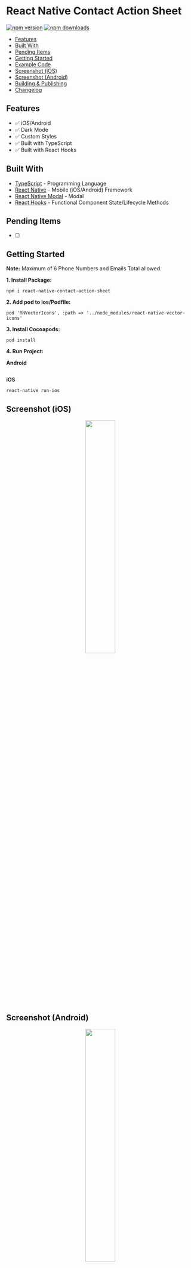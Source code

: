 # React Native Contact Action Sheet

[![npm version](https://badge.fury.io/js/react-native-contact-action-sheet.svg)](https://badge.fury.io/js/react-native-contact-action-sheet)
[![npm downloads](https://img.shields.io/npm/dm/react-native-contact-action-sheet.svg)](https://www.npmjs.com/package/react-native-contact-action-sheet)

*  [Features](#features)
*  [Built With](#built-with)
*  [Pending Items](#pending-items)
*  [Getting Started](#getting-started)
*  [Example Code](#example-code)
*  [Screenshot (iOS)](#screenshot-ios)
*  [Screenshot (Android)](#screenshot-android)
*  [Building & Publishing](#building-&-publishing)
*  [Changelog](#changelog)

## Features
*  ✅ iOS/Android
*  ✅ Dark Mode
*  ✅ Custom Styles
*  ✅ Built with TypeScript
*  ✅ Built with React Hooks

## Built With
* [TypeScript](https://github.com/microsoft/TypeScript) - Programming Language
* [React Native](https://facebook.github.io/react-native/) - Mobile (iOS/Android) Framework
* [React Native Modal](https://github.com/react-native-community/react-native-modal) - Modal
* [React Hooks](https://reactjs.org/docs/hooks-intro.html) - Functional Component State/Lifecycle Methods

## Pending Items
- [ ] 

## Getting Started
**Note:** Maximum of 6 Phone Numbers and Emails Total allowed.

**1. Install Package:**
```
npm i react-native-contact-action-sheet
```

**2. Add pod to ios/Podfile:**
```
pod 'RNVectorIcons', :path => '../node_modules/react-native-vector-icons'
```

**3. Install Cocoapods:**
```
pod install
```

**4. Run Project:**

**Android**
```javascript

```

**iOS**
```javascript
react-native run-ios
```


## Screenshot (iOS)
<div align="center">
  <img src="/screenshots/ios/iosActionSheet.gif" width="40%" height="40%" />
</div>

## Screenshot (Android)
<div align="center">
  <img src="/screenshots/android/androidActionSheet.gif" width="40%" height="40%" />
</div>


## Example Code
**Functional Component (Using React Hooks):**

```typescript
// Imports: Dependencies
import React, { useState } from 'react';
import { Button, SafeAreaView } from 'react-native';

// Imports: Components
import { ContactActionSheet }  from 'react-native-contact-action-sheet';

// Imports: TypeScript Types
import { ContactItem } from './src/types/types';

// App
const App: React.FC = (): JSX.Element => {
  // React Hooks: State
  const [ visible, toggle ] = useState<boolean>(false);

  // Open Action Sheet
  const openActionSheet = (): void => {
    // React Hook: Toggle Modal
    toggle((visible: boolean) => !visible);
  };

  // Contacts
  const contacts: Array<ContactItem> = [
    {
      title: 'Company Headquarters',
      type: 'Phone Number',
      contact: '(555) 555-5555',
    },
    {
      title: 'Retail Store',
      type: 'Phone Number',
      contact: '(777) 777-7777',
    },
    {
      title: 'Retail Store',
      type: 'Message',
      contact: '(777) 777-7777',
    },
    {
      title: 'Retail Store',
      type: 'Email',
      contact: 'hq@company.com',
    },
    {
      title: 'Website',
      type: 'Website',
      contact: 'https://company.com',
    },
  ];

  return (
    <SafeAreaView>
      <Button
        title="Show Modal"
        onPress={() => openActionSheet()}
      />

      <ContactActionSheet
        visible={visible}
        toggle={toggle}
        contactsList={contacts}
      />
    </SafeAreaView>
  );
};

// Exports
export default App;
```

**Class Component (Using State):**
```javascript
// Imports: Dependencies
import React from 'react';
import { Button, SafeAreaView } from 'react-native';
import { ContactActionSheet }  from 'react-native-contact-action-sheet';

// Screen: Class Component
class ClassComponent extends React.Component {
  constructor(props) {
    super(props);

    this.state = {
      visible: false,
    }
  }

  // Open Action Sheet
  openActionSheet = () => {
    // Set State
    this.setState({
      visible: !this.state.visible,
    })
  };

  render() {
    // Contacts
    const contacts = [
      {
        title: 'Company Headquarters',
        type: 'Phone Number',
        contact: '(555) 555-5555',
      },
      {
        title: 'Retail Store',
        type: 'Phone Number',
        contact: '(777) 777-7777',
      },
      {
        title: 'Retail Store',
        type: 'Message',
        contact: '(777) 777-7777',
      },
      {
        title: 'Retail Store',
        type: 'Email',
        contact: 'hq@company.com',
      },
      {
        title: 'Website',
        type: 'Website',
        contact: 'https://company.com',
      },
    ];

    return (
      <SafeAreaView>
        <Button
          title="Show Modal"
          onPress={this.openActionSheet}
        />

        <ContactActionSheet
          visible={this.state.visible}
          toggle={this.openActionSheet}
          contactsList={contacts}
        />
      </SafeAreaView>
    )
  }
}

// Exports
export default ClassComponent;
```

## Building & Publishing

**Build**
```
npm run build
```

**Publish**
```
npm run publish
```


## Changelog

### [0.1.4] - 5/13/2021

***Added***

- Added TypeScript `types` folder.

***Changed***

- 

### [0.1.3] - 8/9/2020

***Added***

- Added Dark Mode support. Please upgrade to React Native 0.62 for this to work.

***Changed***

- Updated `react` dependency.
- Updated `react-native` dependency.
- Updated `react-native-vector-icons` dependency.
- Updated `react-native-modal` dependency.

***Removed***

- Removed `react-native-dark-mode` dependency (Deprecated).

### [0.1.2] - 4/2/2020

***Added***

- Added Website.

### [0.1.1] - 2/4/2020

***Added***

- Added `formatPhoneNumber` to convert phone number to `15555555555` format.

***Changed***

- Fixed React Native Vector Icons link issue.

### [0.1.0] - 2/3/2020

***Changed***

- Fixed React Native Vector Icons podfile issue.

### [0.0.6] - 1/31/2020

***Changed***

- Fixed maximum contacts issue.
- Fixed outDir/dist issue.

### [0.0.5] - 1/31/2020

***Changed***

- Fixed README example code.

### [0.0.3] - 1/31/2020

***Added***

- Added support for Message.

***Changed***

- Fixed toggle issue.

### [0.0.2] - 1/30/2020

***Added***

- Added Android Support.
- Added iPhone X/11 Support.
- Added screenshots.

***Changed***

- Styling changes.

